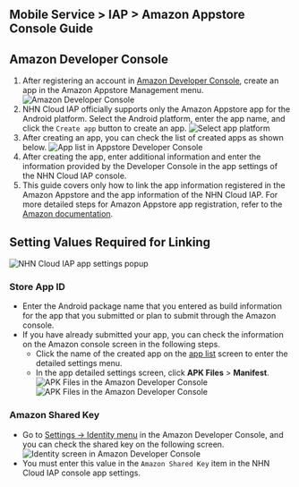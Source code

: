 ## Mobile Service > IAP > Amazon Appstore Console Guide

## Amazon Developer Console

1. After registering an account in [Amazon Developer Console](https://developer.amazon.com/), create an app in the Amazon Appstore Management menu.
![Amazon Developer Console](http://static.toastoven.net/prod_iap/amazon_developer_console_eng.png)
2. NHN Cloud IAP officially supports only the Amazon Appstore app for the Android platform. Select the Android platform, enter the app name, and click the `Create app` button to create an app.
![Select app platform](http://static.toastoven.net/prod_iap/amazon_appmenu_0_eng.png)
3. After creating an app, you can check the list of created apps as shown below.
![App list in Appstore Developer Console](http://static.toastoven.net/prod_iap/amazon_appmenu_1_eng.png)
4. After creating the app, enter additional information and enter the information provided by the Developer Console in the app settings of the NHN Cloud IAP console.
5. This guide covers only how to link the app information registered in the Amazon Appstore and the app information of the NHN Cloud IAP. For more detailed steps for Amazon Appstore app registration, refer to the [Amazon documentation](https://developer.amazon.com/apps-and-games/documentation).

## Setting Values ​​Required for Linking

![NHN Cloud IAP app settings popup](http://static.toastoven.net/prod_iap/amazon_iap_console_en.png)

### Store App ID

- Enter the Android package name that you entered as build information for the app that you submitted or plan to submit through the Amazon console.
- If you have already submitted your app, you can check the information on the Amazon console screen in the following steps.
    - Click the name of the created app on the [app list](https://developer.amazon.com/apps-and-games/console/apps/list.html) screen to enter the detailed settings menu.
    - In the app detailed settings screen, click **APK Files** > **Manifest**.
![APK Files in the Amazon Developer Console](http://static.toastoven.net/prod_iap/amazon_app_store_id_01.png)
![APK Files in the Amazon Developer Console](http://static.toastoven.net/prod_iap/amazon_app_store_id_02.png)

### Amazon Shared Key

- Go to [Settings -> Identity menu](https://developer.amazon.com/settings/console/sdk/shared-key) in the Amazon Developer Console, and you can check the shared key on the following screen.
![Identity screen in Amazon Developer Console](http://static.toastoven.net/prod_iap/amazon_appmenu_3_eng.png)
- You must enter this value in the `Amazon Shared Key` item in the NHN Cloud IAP console app settings.
